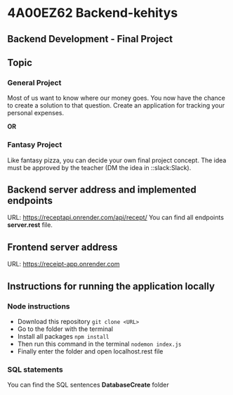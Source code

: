 # 4A00EZ62 Backend-kehitys

## Backend Development - Final Project

## Topic

### General Project

Most of us want to know where our money goes. You now have the chance to create a solution to that question. Create an application for tracking your personal expenses.

**OR**

### Fantasy Project

Like fantasy pizza, you can decide your own final project concept.
The idea must be approved by the teacher (DM the idea in ::slack:Slack).

## Backend server address and implemented endpoints

URL: https://receptapi.onrender.com/api/recept/
You can find all endpoints **server.rest** file.

## Frontend server address

URL: https://receipt-app.onrender.com

## Instructions for running the application locally

### Node instructions

-   Download this repository `git clone <URL>`
-   Go to the folder with the terminal
-   Install all packages `npm install`
-   Then run this command in the terminal `nodemon index.js`
-   Finally enter the folder and open localhost.rest file

### SQL statements

You can find the SQL sentences **DatabaseCreate** folder

